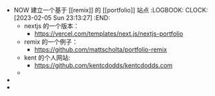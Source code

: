 - NOW 建立一个基于 [[remix]] 的 [[portfolio]] 站点
  :LOGBOOK:
  CLOCK: [2023-02-05 Sun 23:13:27]
  :END:
	- nextjs 的一个版本：
		- https://vercel.com/templates/next.js/nextjs-portfolio
	- remix 的一个例子：
		- https://github.com/mattscholta/portfolio-remix
	- kent 的个人网站:
		- https://github.com/kentcdodds/kentcdodds.com
	-
-
-